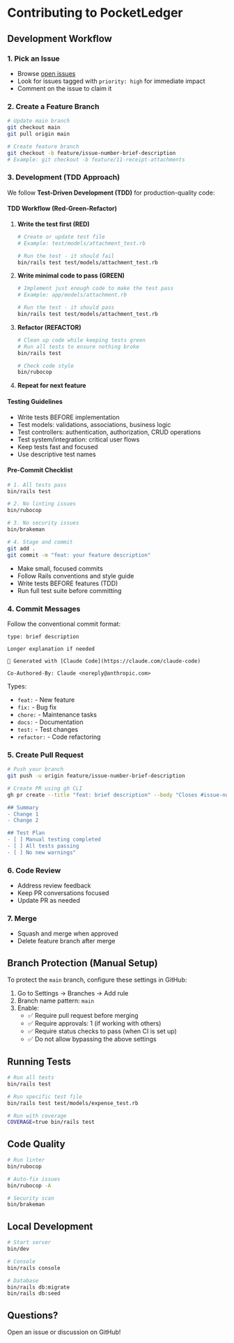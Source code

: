 # Contributing to PocketLedger

## Development Workflow

### 1. Pick an Issue
- Browse [open issues](https://github.com/heyjosephme/PocketLedger/issues)
- Look for issues tagged with `priority: high` for immediate impact
- Comment on the issue to claim it

### 2. Create a Feature Branch
```bash
# Update main branch
git checkout main
git pull origin main

# Create feature branch
git checkout -b feature/issue-number-brief-description
# Example: git checkout -b feature/11-receipt-attachments
```

### 3. Development (TDD Approach)

We follow **Test-Driven Development (TDD)** for production-quality code:

#### TDD Workflow (Red-Green-Refactor)

1. **Write the test first (RED)**
   ```bash
   # Create or update test file
   # Example: test/models/attachment_test.rb

   # Run the test - it should fail
   bin/rails test test/models/attachment_test.rb
   ```

2. **Write minimal code to pass (GREEN)**
   ```bash
   # Implement just enough code to make the test pass
   # Example: app/models/attachment.rb

   # Run the test - it should pass
   bin/rails test test/models/attachment_test.rb
   ```

3. **Refactor (REFACTOR)**
   ```bash
   # Clean up code while keeping tests green
   # Run all tests to ensure nothing broke
   bin/rails test

   # Check code style
   bin/rubocop
   ```

4. **Repeat for next feature**

#### Testing Guidelines

- Write tests BEFORE implementation
- Test models: validations, associations, business logic
- Test controllers: authentication, authorization, CRUD operations
- Test system/integration: critical user flows
- Keep tests fast and focused
- Use descriptive test names

#### Pre-Commit Checklist

```bash
# 1. All tests pass
bin/rails test

# 2. No linting issues
bin/rubocop

# 3. No security issues
bin/brakeman

# 4. Stage and commit
git add .
git commit -m "feat: your feature description"
```

- Make small, focused commits
- Follow Rails conventions and style guide
- Write tests BEFORE features (TDD)
- Run full test suite before committing

### 4. Commit Messages
Follow the conventional commit format:
```
type: brief description

Longer explanation if needed

🤖 Generated with [Claude Code](https://claude.com/claude-code)

Co-Authored-By: Claude <noreply@anthropic.com>
```

Types:
- `feat:` - New feature
- `fix:` - Bug fix
- `chore:` - Maintenance tasks
- `docs:` - Documentation
- `test:` - Test changes
- `refactor:` - Code refactoring

### 5. Create Pull Request
```bash
# Push your branch
git push -u origin feature/issue-number-brief-description

# Create PR using gh CLI
gh pr create --title "feat: brief description" --body "Closes #issue-number

## Summary
- Change 1
- Change 2

## Test Plan
- [ ] Manual testing completed
- [ ] All tests passing
- [ ] No new warnings"
```

### 6. Code Review
- Address review feedback
- Keep PR conversations focused
- Update PR as needed

### 7. Merge
- Squash and merge when approved
- Delete feature branch after merge

## Branch Protection (Manual Setup)

To protect the `main` branch, configure these settings in GitHub:

1. Go to Settings → Branches → Add rule
2. Branch name pattern: `main`
3. Enable:
   - ✅ Require pull request before merging
   - ✅ Require approvals: 1 (if working with others)
   - ✅ Require status checks to pass (when CI is set up)
   - ✅ Do not allow bypassing the above settings

## Running Tests

```bash
# Run all tests
bin/rails test

# Run specific test file
bin/rails test test/models/expense_test.rb

# Run with coverage
COVERAGE=true bin/rails test
```

## Code Quality

```bash
# Run linter
bin/rubocop

# Auto-fix issues
bin/rubocop -A

# Security scan
bin/brakeman
```

## Local Development

```bash
# Start server
bin/dev

# Console
bin/rails console

# Database
bin/rails db:migrate
bin/rails db:seed
```

## Questions?

Open an issue or discussion on GitHub!
